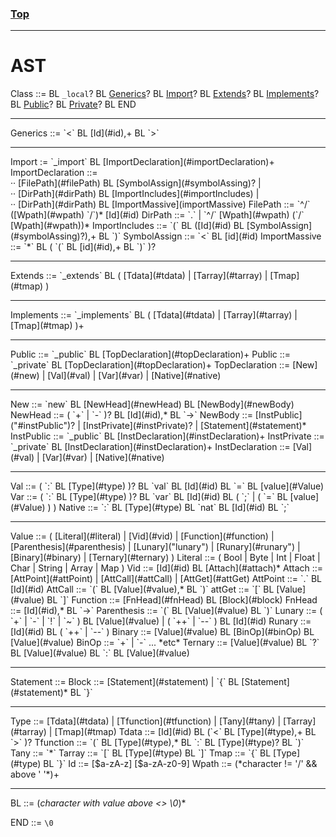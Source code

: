 ### [Top](index.html)
---------------------


AST
=============

Class ::= BL `_local`? BL [Generics](#generics)? BL [Import](#import)? BL [Extends](#extends)? BL [Implements](#implements)? BL [Public](#public)? BL [Private](#private)? BL END

<hr>
<a name="generics">
Generics ::= `<` BL [Id](#id),+ BL `>`
<hr>
<a name="import">
Import := `_import` BL [ImportDeclaration](#importDeclaration)+

<a name="importDeclaration">
ImportDeclaration ::= <br>
·· [FilePath](#filePath) BL [SymbolAssign](#symbolAssing)? |<br>
·· [DirPath](#dirPath) BL [ImportIncludes](#importIncludes) |<br>
·· [DirPath](#dirPath) BL [ImportMassive](importMassive)

<a name="filePath">
FilePath ::= `^/` ([Wpath](#wpath) `/`)* [Id](#id)

<a name="path">
DirPath ::= `.` | `^/` [Wpath](#wpath) (`/` [Wpath](#wpath))*

<a name="importIncludes">
ImportIncludes ::= `(` BL ([Id](#id) BL  [SymbolAssign](#symbolAssing)?),+ BL `)`

<a name="symbolAssign">
SymbolAssign ::= `<` BL [id](#id)

<a name="importMassive">
ImportMassive ::= `*` BL ( `(` BL [id](#id),+  BL `)` )?

<hr>
<a name="extends">
Extends ::= `_extends` BL ( [Tdata](#tdata) | [Tarray](#tarray) | [Tmap](#tmap) )

<hr>
<a name="implements">
Implements ::= `_implements` BL ( [Tdata](#tdata) | [Tarray](#tarray) | [Tmap](#tmap) )+

<hr>
<a name="public">
Public ::= `_public` BL [TopDeclaration](#topDeclaration)+

<a name="private">
Public ::= `_private` BL [TopDeclaration](#topDeclaration)+

<a name="topDeclaration">
TopDeclaration ::= [New](#new) | [Val](#val) | [Var](#var) | [Native](#native)

<hr>
<a name="new">
New ::= `new` BL [NewHead](#newHead) BL [NewBody](#newBody)

<a name="newHead">
NewHead ::= ( `+` | `-` )? BL [Id](#id),* BL `->`

<a name="newBody">
NewBody ::= [InstPublic]("#instPublic")? | [InstPrivate](#instPrivate)? | [Statement](#statement)*

<a name="instPublic">
InstPublic ::= `_public` BL [InstDeclaration](#instDeclaration)+

<a name="instPrivate">
InstPrivate ::= `_private` BL [InstDeclaration](#instDeclaration)+

<a name="instDeclaration">
InstDeclaration ::= [Val](#val) | [Var](#var) | [Native](#native)

<hr>
<a name="val">
Val ::= ( `:` BL [Type](#type) )? BL `val` BL [Id](#id) BL `=` BL [value](#Value)

<a name="var">
Var ::= ( `:` BL [Type](#type) )? BL `var` BL  [Id](#id) BL ( `;` |  ( `=` BL [value](#Value) ) )

<a name="native">
Native ::= `:` BL [Type](#type) BL `nat` BL  [Id](#id) BL `;`

<hr>
<a name="value">
Value ::= ( [Literal](#literal) | [Vid](#vid) | [Function](#function) | [Parenthesis](#parenthesis) | [Lunary]("lunary") | [Runary](#runary") | [Binary](#binary) | [Ternary](#ternary) )

<a name="literal">
Literal ::= ( Bool | Byte | Int | Float | Char | String | Array | Map )

<a name="vid">
Vid ::= [Id](#id) BL [Attach](#attach)*

<a name="attach">
Attach ::= [AttPoint](#attPoint) | [AttCall](#attCall) | [AttGet](#attGet)

<a name="attPoint">
AttPoint ::= `.` BL [Id](#id)

<a name="attCall">
AttCall ::= `(` BL [Value](#value),* BL `)`

<a name="attGet">
attGet ::= `[` BL [Value](#value) BL `]`

<a name="function">
Function ::= [FnHead](#fnHead) BL [Block](#block)

<a name="fnHead">
FnHead ::= [Id](#id),* BL `->`

<a name="parenthesis">
Parenthesis ::= `(` BL [Value](#value) BL `)`

<a name="lunary">
Lunary ::= ( `+` | `-` | `!` | `~` ) BL [Value](#value)  | ( `++` | `--` ) BL [Id](#id)

<a name="runary">
Runary ::= [Id](#id) BL ( `++` | `--` )

<a name="binary">
Binary ::= [Value](#value) BL [BinOp](#binOp) BL [Value](#value)

<a name="binOp">
BinOp ::= `+` | `-` ... *etc*

<a name="ternary">
Ternary ::= [Value](#value) BL `?` BL [Value](#value) BL `:` BL [Value](#value)

<hr>
<a name="statement">
Statement ::=


<a name="block">
Block ::= [Statement](#statement) | `{` BL [Statement](#statement)* BL `}`

<hr>
<a name="type">
Type ::= [Tdata](#tdata) | [Tfunction](#tfunction) | [Tany](#tany) | [Tarray](#tarray) | [Tmap](#tmap)

<a name="tdata">
Tdata ::= [Id](#id) BL (`<` BL [Type](#type),+ BL `>` )?

<a name="tfunction">
Tfunction ::= `(` BL [Type](#type),* BL `:` BL [Type](#type)? BL  `)`

<a name="tany">
Tany ::= `*`

<a name="tarray">
Tarray ::= `[` BL [Type](#type) BL `]`

<a name="tmap">
Tmap ::= `{` BL [Type](#type) BL `}`

<a name="id">
Id ::= [$a-zA-z] [$a-zA-z0-9]

<a name="wpath">
Wpath ::= (*character != '/' && above ' '*)+

<hr>

BL ::= (*character with value above <> \0*)*

END ::= `\0`
